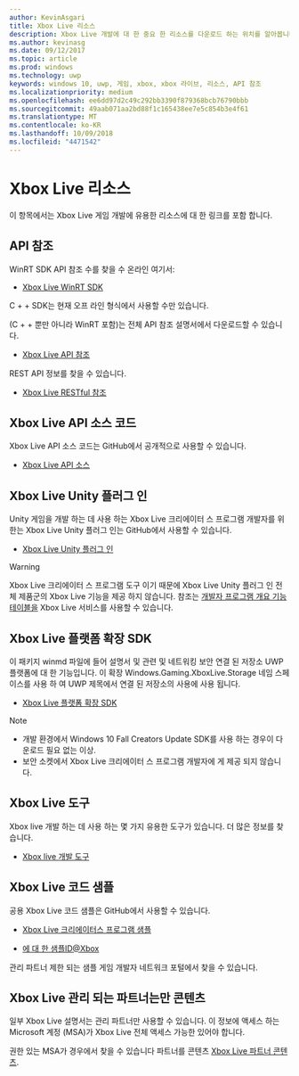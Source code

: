 ```yaml
---
author: KevinAsgari
title: Xbox Live 리소스
description: Xbox Live 개발에 대 한 중요 한 리소스를 다운로드 하는 위치를 알아봅니다.
ms.author: kevinasg
ms.date: 09/12/2017
ms.topic: article
ms.prod: windows
ms.technology: uwp
keywords: windows 10, uwp, 게임, xbox, xbox 라이브, 리소스, API 참조
ms.localizationpriority: medium
ms.openlocfilehash: ee6dd97d2c49c292bb3390f879368bcb76790bbb
ms.sourcegitcommit: 49aab071aa2bd88f1c165438ee7e5c854b3e4f61
ms.translationtype: MT
ms.contentlocale: ko-KR
ms.lasthandoff: 10/09/2018
ms.locfileid: "4471542"
---
```

# <a name="xbox-live-resources"></a>Xbox Live 리소스

이 항목에서는 Xbox Live 게임 개발에 유용한 리소스에 대 한 링크를 포함 합니다.

## <a name="api-reference"></a>API 참조

WinRT SDK API 참조 수를 찾을 수 온라인 여기서:

* [Xbox Live WinRT SDK](https://docs.microsoft.com/en-us/dotnet/api/?view=xboxlive-dotnet-2017.11.20171204.01)

C + + SDK는 현재 오프 라인 형식에서 사용할 수만 있습니다.

(C + + 뿐만 아니라 WinRT 포함)는 전체 API 참조 설명서에서 다운로드할 수 있습니다.

* [Xbox Live API 참조](https://aka.ms/xboxliveuwpdocs)

REST API 정보를 찾을 수 있습니다.

* [Xbox Live RESTful 참조](xbox-live-rest/atoc-xboxlivews-reference.md)


## <a name="xbox-live-api-source-code"></a>Xbox Live API 소스 코드

Xbox Live API 소스 코드는 GitHub에서 공개적으로 사용할 수 있습니다.

* [Xbox Live API 소스](https://github.com/Microsoft/xbox-live-api)

## <a name="xbox-live-unity-plug-in"></a>Xbox Live Unity 플러그 인

Unity 게임을 개발 하는 데 사용 하는 Xbox Live 크리에이터 스 프로그램 개발자를 위한는 Xbox Live Unity 플러그 인는 GitHub에서 사용할 수 있습니다.

* [Xbox Live Unity 플러그 인](https://github.com/Microsoft/xbox-live-unity-plugin)

> [!WARNING]
> Xbox Live 크리에이터 스 프로그램 도구 이기 때문에 Xbox Live Unity 플러그 인 전체 제품군의 Xbox Live 기능을 제공 하지 않습니다. 참조는 [개발자 프로그램 개요 기능 테이블을](developer-program-overview.md#feature-table) Xbox Live 서비스를 사용할 수 있습니다.

## <a name="xbox-live-platform-extensions-sdk"></a>Xbox Live 플랫폼 확장 SDK

이 패키지 winmd 파일에 들어 설명서 및 관련 및 네트워킹 보안 연결 된 저장소 UWP 플랫폼에 대 한 기능입니다. 이 확장 Windows.Gaming.XboxLive.Storage 네임 스페이스를 사용 하 여 UWP 제목에서 연결 된 저장소의 사용에 사용 됩니다.

* [Xbox Live 플랫폼 확장 SDK](http://aka.ms/xblextsdk)

> [!NOTE]
> - 개발 환경에서 Windows 10 Fall Creators Update SDK를 사용 하는 경우이 다운로드 필요 없는 이상.
> - 보안 소켓에서 Xbox Live 크리에이터 스 프로그램 개발자에 게 제공 되지 않습니다.

## <a name="xbox-live-tools"></a>Xbox Live 도구

Xbox live 개발 하는 데 사용 하는 몇 가지 유용한 도구가 있습니다. 더 많은 정보를 찾습니다.

* [Xbox live 개발 도구](tools/tools.md)

## <a name="xbox-live-code-samples"></a>Xbox Live 코드 샘플

공용 Xbox Live 코드 샘플은 GitHub에서 사용할 수 있습니다.

* [Xbox Live 크리에이터스 프로그램 샘플](https://github.com/Microsoft/xbox-live-samples/tree/master/Samples/CreatorsSDK)

* [에 대 한 샘플ID@Xbox](https://github.com/Microsoft/xbox-live-samples/tree/master/Samples/ID%40XboxSDK)

관리 파트너 제한 되는 샘플 게임 개발자 네트워크 포털에서 찾을 수 있습니다.

## <a name="xbox-live-managed-partner-only-content"></a>Xbox Live 관리 되는 파트너는만 콘텐츠

일부 Xbox Live 설명서는 관리 파트너만 사용할 수 있습니다. 이 정보에 액세스 하는 Microsoft 계정 (MSA)가 Xbox Live 전체 액세스 가능한 있어야 합니다.

권한 있는 MSA가 경우에서 찾을 수 있습니다 파트너를 콘텐츠 [Xbox Live 파트너 콘텐츠](https://developer.microsoft.com/en-us/games/xbox/docs/xboxlive/xbox-live-partners/partner-content).
